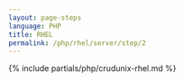 ```yaml
---
layout: page-steps
language: PHP
title: RHEL
permalink: /php/rhel/server/step/2
---
```


{% include partials/php/crudunix-rhel.md %}

